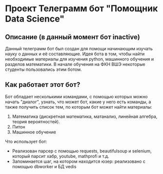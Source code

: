 # Проект Телеграмм бот "Помощник Data Science"
## Описание (в данный момент бот inactive)
Данный телеграмм бот был создан для помощи начинающим изучать науку о данных и её составляющие. Идея бота в том, чтобы найти необходимые материалы для изучения python, машинного обучения и разделов математики. В начале обучения на ФКН ВШЭ некоторые студенты пользовались этим ботом.
## Как работает этот бот?
Бот обладает несколькими командами, с помощью которых можно начать "диалог", узнать, что может бот, какие у него есть команды, а также получить список тем, по которым бот может найти материалы:
1. Математика (дискретная математика, матанализ, линейная алгебра, теория вероятностей). 
2. Питон
3. Машинное обучение

Что использует бот:
* Реализован парсер с помощью requests, beautifulsoup и selenium, который парсит хабр, youtube, mathprofi и т.д. 
* Запоминается шаг, на котором находится юзер: реализовано с помощью dbworker и БД vedis
